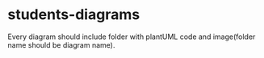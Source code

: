 # students-diagrams
Every diagram should include folder with plantUML code and image(folder name should be diagram name).

